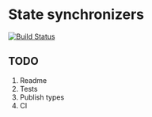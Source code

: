 # State synchronizers

[![Build Status](https://dev.azure.com/vorenygelio/vorenygelio/_apis/build/status/Gelio.state-synchronizers?branchName=master)](https://dev.azure.com/vorenygelio/vorenygelio/_build/latest?definitionId=6&branchName=master)

## TODO

1. Readme
2. Tests
3. Publish types
4. CI
